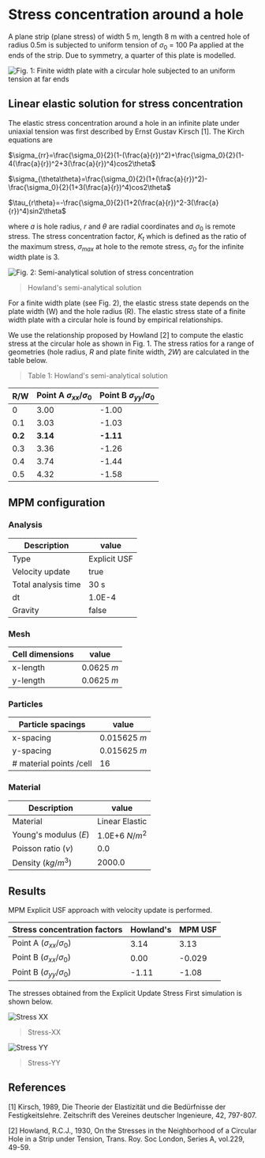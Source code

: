 # Stress concentration around a hole

A plane strip (plane stress) of width 5 m, length 8 m with a centred hole of radius 0.5m is subjected to uniform tension of $\sigma_0$ = 100 Pa applied at the ends of the strip. Due to symmetry, a quarter of this plate is modelled.

![Fig. 1: Finite width plate with a circular hole subjected to an uniform tension at far ends](plate-hole.svg)

## Linear elastic solution for stress concentration
The elastic stress concentration around a hole in an infinite plate under uniaxial tension was first described by Ernst Gustav Kirsch [1]. The Kirch equations are 

$\sigma_{rr}=\frac{\sigma_0}{2}(1-(\frac{a}{r})^2)+\frac{\sigma_0}{2}(1-4(\frac{a}{r})^2+3(\frac{a}{r})^4)cos2\theta$

$\sigma_{\theta\theta}=\frac{\sigma_0}{2}(1+(\frac{a}{r})^2)-\frac{\sigma_0}{2}(1+3(\frac{a}{r})^4)cos2\theta$

$\tau_{r\theta}=-\frac{\sigma_0}{2}(1+2(\frac{a}{r})^2-3(\frac{a}{r})^4)sin2\theta$

where _a_ is hole radius, _r_ and $\theta$ are radial coordinates and $\sigma_0$ is remote stress. The stress concentration factor, $K_t$ which is defined as the ratio of the maximum stress, $\sigma_{max}$ at hole to the remote stress, $\sigma_0$ for the infinite width plate is 3.

![Fig. 2: Semi-analytical solution of stress concentration](finite-width-plate-hole.png)
> Howland's semi-analytical solution

For a finite width plate (see Fig. 2), the elastic stress state depends on the plate width (W) and the hole radius (R). The elastic stress state of a finite width plate with a circular hole is found by empirical relationships.

We use the relationship proposed by Howland [2] to compute the elastic stress at the circular hole as shown in Fig. 1.  The stress ratios for a range of geometries (hole radius, _R_ and plate finite width, _2W_) are calculated in the table below. 

> Table 1: Howland's semi-analytical solution

|R/W		 | Point A $\sigma_{xx}/\sigma_0$	| Point B $\sigma_{yy}/\sigma_0$|
|----------------|--------------------------------------|-------------------------------|
|0		 | 3.00					| -1.00				|
|0.1		 | 3.03					| -1.03				|
|**0.2**	 | **3.14**				| **-1.11**			|
|0.3		 | 3.36					| -1.26				|
|0.4		 | 3.74					| -1.44				|
|0.5		 | 4.32					| -1.58				|

## MPM configuration


### Analysis

|Description		| value		|
|-----------------------|---------------|
|Type		 	| Explicit USF	|
|Velocity update	| true		|
|Total analysis time 	| 30 s		|
|dt		 	| 1.0E-4	|
|Gravity		| false		|

### Mesh

|Cell dimensions	| value		|
|-----------------------|---------------|
|x-length 		| 0.0625 $m$ 	|
|y-length 		| 0.0625 $m$ 	|

### Particles

|Particle spacings	| value		|
|-----------------------|---------------|
|x-spacing 		| 0.015625 $m$ 	|
|y-spacing 		| 0.015625 $m$ 	|
|# material points /cell| 16		| 


### Material

|Description		| value		|
|-----------------------|---------------|
|Material	 	| Linear Elastic|
|Young's modulus ($E$)	| 1.0E+6 $N/m^2$|
|Poisson ratio ($\nu$)	| 0.0		|
|Density ($kg/m^3$)	| 2000.0	|

## Results

MPM Explicit USF approach with velocity update is performed.

| Stress concentration factors		| Howland's	| MPM USF	|
|---------------------------------------|---------------|---------------|
| Point A ($\sigma_{xx}/\sigma_0$)	|  3.14		|  3.13		|
| Point B ($\sigma_{xx}/\sigma_0$)	|  0.00		| -0.029	|
| Point B ($\sigma_{yy}/\sigma_0$)	| -1.11		| -1.08		|

The stresses obtained from the Explicit Update Stress First simulation is shown below.

![Stress XX](plate-hole-stress-xx.png)
> Stress-XX

![Stress YY](plate-hole-stress-yy.png)
> Stress-YY

## References
[1] Kirsch, 1989, Die Theorie der Elastizität und die Bedürfnisse der Festigkeitslehre. Zeitschrift des Vereines deutscher Ingenieure, 42, 797-807.

[2] Howland, R.C.J., 1930, On the Stresses in the Neighborhood of a Circular Hole in a Strip under Tension, Trans. Roy. Soc London, Series A, vol.229, 49-59.
